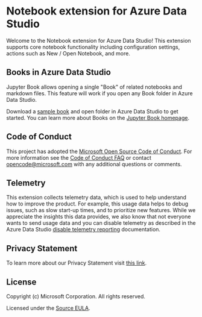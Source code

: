 # Notebook extension for Azure Data Studio

Welcome to the Notebook extension for Azure Data Studio! This extension supports core notebook functionality including configuration settings, actions such as New / Open Notebook, and more.

## Books in Azure Data Studio

Jupyter Book allows opening a single "Book" of related notebooks and markdown files. This feature will work if you open any Book folder in Azure Data Studio.

Download a [sample book](https://github.com/jupyter/jupyter-book) and open folder in Azure Data Studio to get started. You can learn more about Books on the [Jupyter Book homepage](https://jupyter.org/jupyter-book/intro.html).

## Code of Conduct

This project has adopted the [Microsoft Open Source Code of Conduct](https://opensource.microsoft.com/codeofconduct/). For more information see the [Code of Conduct FAQ](https://opensource.microsoft.com/codeofconduct/faq/) or contact [opencode@microsoft.com](mailto:opencode@microsoft.com) with any additional questions or comments.

## Telemetry

This extension collects telemetry data, which is used to help understand how to improve the product. For example, this usage data helps to debug issues, such as slow start-up times, and to prioritize new features. While we appreciate the insights this data provides, we also know that not everyone wants to send usage data and you can disable telemetry as described in the Azure Data Studio [disable telemetry reporting](https://aka.ms/ads-disable-telemetry) documentation.

## Privacy Statement

To learn more about our Privacy Statement visit [this link](https://go.microsoft.com/fwlink/?LinkID=824704).

## License

Copyright (c) Microsoft Corporation. All rights reserved.

Licensed under the [Source EULA](https://raw.githubusercontent.com/Microsoft/azuredatastudio/main/LICENSE.txt).
